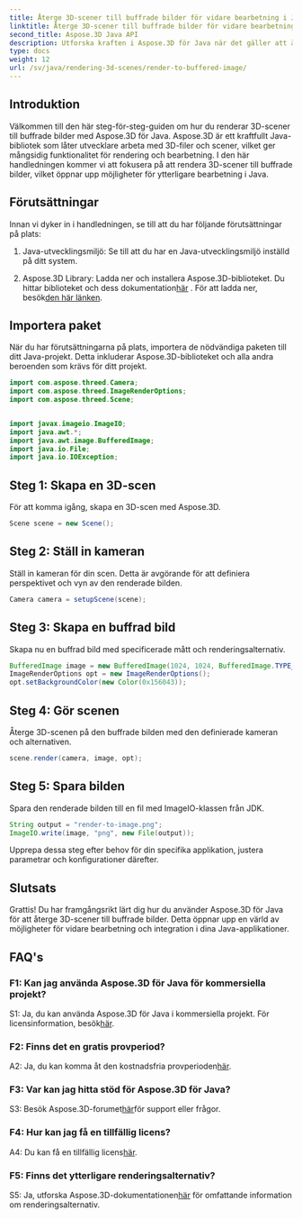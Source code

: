 ```yaml
---
title: Återge 3D-scener till buffrade bilder för vidare bearbetning i Java
linktitle: Återge 3D-scener till buffrade bilder för vidare bearbetning i Java
second_title: Aspose.3D Java API
description: Utforska kraften i Aspose.3D för Java när det gäller att återge 3D-scener till buffrade bilder. Steg-för-steg-guide med förutsättningar, importpaket och vanliga frågor.
type: docs
weight: 12
url: /sv/java/rendering-3d-scenes/render-to-buffered-image/
---
```

## Introduktion

Välkommen till den här steg-för-steg-guiden om hur du renderar 3D-scener till buffrade bilder med Aspose.3D för Java. Aspose.3D är ett kraftfullt Java-bibliotek som låter utvecklare arbeta med 3D-filer och scener, vilket ger mångsidig funktionalitet för rendering och bearbetning. I den här handledningen kommer vi att fokusera på att rendera 3D-scener till buffrade bilder, vilket öppnar upp möjligheter för ytterligare bearbetning i Java.

## Förutsättningar

Innan vi dyker in i handledningen, se till att du har följande förutsättningar på plats:

1. Java-utvecklingsmiljö: Se till att du har en Java-utvecklingsmiljö inställd på ditt system.

2.  Aspose.3D Library: Ladda ner och installera Aspose.3D-biblioteket. Du hittar biblioteket och dess dokumentation[här](https://reference.aspose.com/3d/java/) . För att ladda ner, besök[den här länken](https://releases.aspose.com/3d/java/).

## Importera paket

När du har förutsättningarna på plats, importera de nödvändiga paketen till ditt Java-projekt. Detta inkluderar Aspose.3D-biblioteket och alla andra beroenden som krävs för ditt projekt.

```java
import com.aspose.threed.Camera;
import com.aspose.threed.ImageRenderOptions;
import com.aspose.threed.Scene;


import javax.imageio.ImageIO;
import java.awt.*;
import java.awt.image.BufferedImage;
import java.io.File;
import java.io.IOException;
```

## Steg 1: Skapa en 3D-scen

För att komma igång, skapa en 3D-scen med Aspose.3D.

```java
Scene scene = new Scene();
```

## Steg 2: Ställ in kameran

Ställ in kameran för din scen. Detta är avgörande för att definiera perspektivet och vyn av den renderade bilden.

```java
Camera camera = setupScene(scene);
```

## Steg 3: Skapa en buffrad bild

Skapa nu en buffrad bild med specificerade mått och renderingsalternativ.

```java
BufferedImage image = new BufferedImage(1024, 1024, BufferedImage.TYPE_3BYTE_BGR);
ImageRenderOptions opt = new ImageRenderOptions();
opt.setBackgroundColor(new Color(0x156043));
```

## Steg 4: Gör scenen

Återge 3D-scenen på den buffrade bilden med den definierade kameran och alternativen.

```java
scene.render(camera, image, opt);
```

## Steg 5: Spara bilden

Spara den renderade bilden till en fil med ImageIO-klassen från JDK.

```java
String output = "render-to-image.png";
ImageIO.write(image, "png", new File(output));
```

Upprepa dessa steg efter behov för din specifika applikation, justera parametrar och konfigurationer därefter.

## Slutsats

Grattis! Du har framgångsrikt lärt dig hur du använder Aspose.3D för Java för att återge 3D-scener till buffrade bilder. Detta öppnar upp en värld av möjligheter för vidare bearbetning och integration i dina Java-applikationer.

## FAQ's

### F1: Kan jag använda Aspose.3D för Java för kommersiella projekt?

 S1: Ja, du kan använda Aspose.3D för Java i kommersiella projekt. För licensinformation, besök[här](https://purchase.aspose.com/buy).

### F2: Finns det en gratis provperiod?

 A2: Ja, du kan komma åt den kostnadsfria provperioden[här](https://releases.aspose.com/).

### F3: Var kan jag hitta stöd för Aspose.3D för Java?

 S3: Besök Aspose.3D-forumet[här](https://forum.aspose.com/c/3d/18)för support eller frågor.

### F4: Hur kan jag få en tillfällig licens?

 A4: Du kan få en tillfällig licens[här](https://purchase.aspose.com/temporary-license/).

### F5: Finns det ytterligare renderingsalternativ?

 S5: Ja, utforska Aspose.3D-dokumentationen[här](https://reference.aspose.com/3d/java/) för omfattande information om renderingsalternativ.